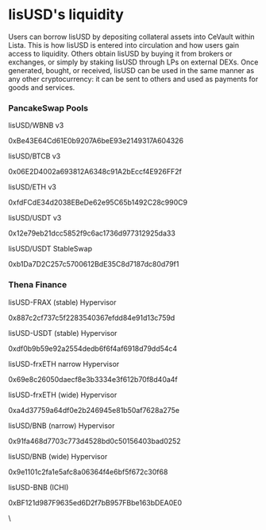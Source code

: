 # lisUSD's liquidity

Users can borrow lisUSD by depositing collateral assets into CeVault within Lista. This is how lisUSD is entered into circulation and how users gain access to liquidity. Others obtain lisUSD by buying it from brokers or exchanges, or simply by staking lisUSD through LPs on external DEXs. Once generated, bought, or received, lisUSD can be used in the same manner as any other cryptocurrency: it can be sent to others and used as payments for goods and services.

### PancakeSwap Pools <a href="#id-5e21" id="id-5e21"></a>

lisUSD/WBNB v3

0xBe43E64Cd61E0b9207A6beE93e2149317A604326

lisUSD/BTCB v3

0x06E2D4002a693812A6348c91A2bEccf4E926FF2f

lisUSD/ETH v3

0xfdFCdE34d2038EBeDe62e95C65b1492C28c990C9

lisUSD/USDT v3

0x12e79eb21dcc5852f9c6ac1736d977312925da33

lisUSD/USDT StableSwap

0xb1Da7D2C257c5700612BdE35C8d7187dc80d79f1

### Thena Finance <a href="#e00a" id="e00a"></a>

lisUSD-FRAX (stable) Hypervisor

0x887c2cf737c5f2283540367efdd84e91d13c759d

lisUSD-USDT (stable) Hypervisor

0xdf0b9b59e92a2554dedb6f6f4af6918d79dd54c4

lisUSD-frxETH narrow Hypervisor

0x69e8c26050daecf8e3b3334e3f612b70f8d40a4f

lisUSD-frxETH (wide) Hypervisor

0xa4d37759a64df0e2b246945e81b50af7628a275e

lisUSD/BNB (narrow) Hypervisor

0x91fa468d7703c773d4528bd0c50156403bad0252

lisUSD/BNB (wide) Hypervisor

0x9e1101c2fa1e5afc8a06364f4e6bf5f672c30f68

lisUSD-BNB (ICHI)

0xBF121d987F9635ed6D2f7bB957FBbe163bDEA0E0

\
